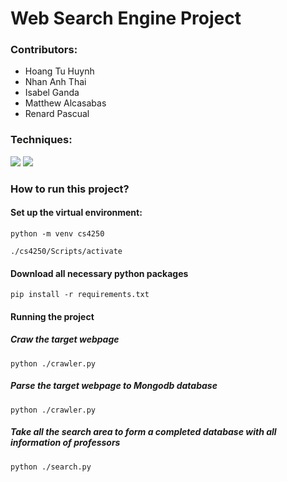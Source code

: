 # Web Search Engine Project

### Contributors:
- Hoang Tu Huynh
- Nhan Anh Thai 
- Isabel Ganda
- Matthew Alcasabas
- Renard Pascual


### Techniques:
![](https://img.shields.io/badge/Code-MongoDB-informational?style=flat&logo=MongoDb&color=Green)
![](https://img.shields.io/badge/Code-Python-informational?style=flat&logo=python&color=blue)

### How to run this project?

#### Set up the virtual environment:
``` 
python -m venv cs4250 
```

``` 
./cs4250/Scripts/activate
```
#### Download all necessary python packages 
```
pip install -r requirements.txt
```
#### Running the project
##### Craw the target webpage

```
python ./crawler.py
```

##### Parse the target webpage to Mongodb database

```
python ./crawler.py
```

##### Take all the search area to form a completed database with all information of professors

```
python ./search.py
```
